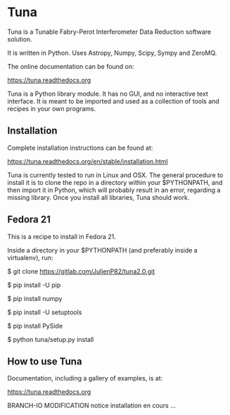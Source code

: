 Tuna
====

Tuna is a Tunable Fabry-Perot Interferometer Data Reduction software solution.

It is written in Python. Uses Astropy, Numpy, Scipy, Sympy and ZeroMQ.

The online documentation can be found on:

https://tuna.readthedocs.org

Tuna is a Python library module. It has no GUI, and no interactive text interface. It is meant to be imported and used as a collection of tools and recipes in your own programs.

Installation
------------

Complete installation instructions can be found at:

https://tuna.readthedocs.org/en/stable/installation.html

Tuna is currently tested to run in Linux and OSX. The general procedure to install it is to clone the repo in a directory within your $PYTHONPATH, and then import it in Python, which will probably result in an error, regarding a missing library. Once you install all libraries, Tuna should work.

Fedora 21
---------

This is a recipe to install in Fedora 21.

Inside a directory in your $PYTHONPATH (and preferably inside a virtualenv), run:

$ git clone https://gitlab.com/JulienP82/tuna2.0.git

$ pip install -U pip

$ pip install numpy

$ pip install -U setuptools

$ pip install PySide

$ python tuna/setup.py install

How to use Tuna
---------------

Documentation, including a gallery of examples, is at:

https://tuna.readthedocs.org


BRANCH-IO MODIFICATION notice installation  en cours ...